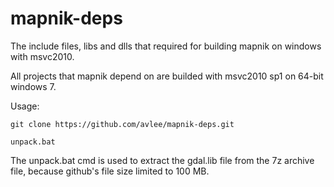 # mapnik-deps

The include files, libs and dlls that required for building mapnik on windows with msvc2010.

All projects that mapnik depend on are builded with msvc2010 sp1 on 64-bit windows 7.

Usage:

    git clone https://github.com/avlee/mapnik-deps.git
    
    unpack.bat

The unpack.bat cmd is used to extract the gdal.lib file from the 7z archive file, because github's file size limited to 100 MB.
